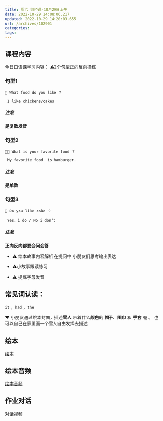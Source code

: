 ```yaml
---
title: 周六 剑桥课-10月29日上午
date: 2022-10-29 14:08:06.217
updated: 2022-10-29 14:20:03.655
url: /archives/102901
categories: 
tags: 
---
```


## 课程内容
今日口语课学习内容：
⚠️2个句型正向反向操练
### 句型1
```
🌟 What food do you like ？

 I like chickens/cakes 
```
##### 注意
**是复数发音**
### 句型2

```
🌟🌟 What is your favorite food ？
		
 My favorite food  is hamburger. 
```
##### 注意

**是单数**
### 句型3

```
🌟 Do you like cake ？

 Yes，i do / No i don‘t 
```
##### 注意
**正向反向都要会问会答**


- ⚠️ 绘本故事内容解析  在提问中 小朋友们思考输出表达

- ⚠️小故事跟读练习

- ⚠️ 提炼字母发音


## 常见词认读：
`it` ，`had` ，`the`


❤️ 小朋友通过绘本封面，描述**雪人** 带着什么**颜色**的 **帽子**、**围巾** 和 **手套** 喔 。
也可以自己在家里画一个雪人自由发挥去描述 



## 绘本
[绘本](http://gofile.me/6ZSu7/L5NMw8XDm)


## 绘本音频
[绘本音频](http://gofile.me/6ZSu7/2Lp7KdLjU)

## 作业对话
[对话视频](http://gofile.me/6ZSu7/gJzPZOV8y)
